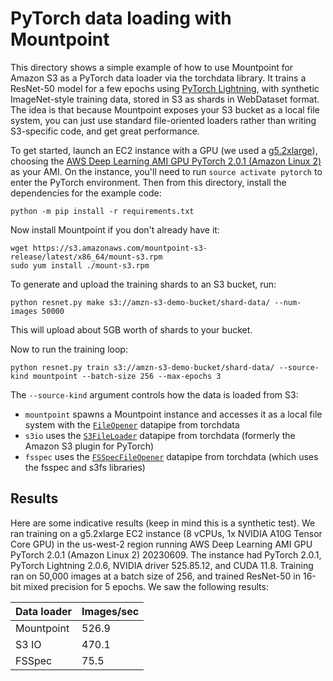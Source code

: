 # PyTorch data loading with Mountpoint

This directory shows a simple example of how to use Mountpoint for Amazon S3 as a PyTorch data loader via the torchdata library.
It trains a ResNet-50 model for a few epochs using [PyTorch Lightning](https://www.pytorchlightning.ai/index.html), with synthetic ImageNet-style training data, stored in S3 as shards in WebDataset format.
The idea is that because Mountpoint exposes your S3 bucket as a local file system, you can just use standard file-oriented loaders rather than writing S3-specific code, and get great performance.

To get started, launch an EC2 instance with a GPU (we used a [g5.2xlarge](https://aws.amazon.com/ec2/instance-types/g5/)),
choosing the [AWS Deep Learning AMI GPU PyTorch 2.0.1 (Amazon Linux 2)](https://aws.amazon.com/releasenotes/aws-deep-learning-ami-gpu-pytorch-2-0-amazon-linux-2/) as your AMI.
On the instance, you'll need to run `source activate pytorch` to enter the PyTorch environment.
Then from this directory, install the dependencies for the example code:

    python -m pip install -r requirements.txt

Now install Mountpoint if you don't already have it:

    wget https://s3.amazonaws.com/mountpoint-s3-release/latest/x86_64/mount-s3.rpm
    sudo yum install ./mount-s3.rpm

To generate and upload the training shards to an S3 bucket, run:

    python resnet.py make s3://amzn-s3-demo-bucket/shard-data/ --num-images 50000

This will upload about 5GB worth of shards to your bucket.

Now to run the training loop:

    python resnet.py train s3://amzn-s3-demo-bucket/shard-data/ --source-kind mountpoint --batch-size 256 --max-epochs 3

The `--source-kind` argument controls how the data is loaded from S3:
* `mountpoint` spawns a Mountpoint instance and accesses it as a local file system with the [`FileOpener`](https://pytorch.org/data/beta/generated/torchdata.datapipes.iter.FileOpener.html#torchdata.datapipes.iter.FileOpener) datapipe from torchdata
* `s3io` uses the [`S3FileLoader`](https://pytorch.org/data/beta/generated/torchdata.datapipes.iter.S3FileLoader.html#torchdata.datapipes.iter.S3FileLoader) datapipe from torchdata (formerly the Amazon S3 plugin for PyTorch)
* `fsspec` uses the [`FSSpecFileOpener`](https://pytorch.org/data/beta/generated/torchdata.datapipes.iter.FSSpecFileOpener.html#torchdata.datapipes.iter.FSSpecFileOpener) datapipe from torchdata (which uses the fsspec and s3fs libraries)

## Results

Here are some indicative results (keep in mind this is a synthetic test).
We ran training on a g5.2xlarge EC2 instance (8 vCPUs, 1x NVIDIA A10G Tensor Core GPU) in the us-west-2 region
running AWS Deep Learning AMI GPU PyTorch 2.0.1 (Amazon Linux 2) 20230609.
The instance had PyTorch 2.0.1, PyTorch Lightning 2.0.6, NVIDIA driver 525.85.12, and CUDA 11.8.
Training ran on 50,000 images at a batch size of 256, and trained ResNet-50 in 16-bit mixed precision for 5 epochs.
We saw the following results:

| Data loader | Images/sec |
| ----------- | ---------- |
| Mountpoint  | 526.9      |
| S3 IO       | 470.1      |
| FSSpec      |  75.5      |
